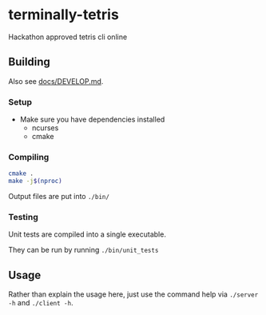# terminally-tetris

Hackathon approved tetris cli online

## Building

Also see [docs/DEVELOP.md](docs/DEVELOP.md).

### Setup

- Make sure you have dependencies installed
  - ncurses
  - cmake

### Compiling

```bash
cmake .
make -j$(nproc)
```

Output files are put into `./bin/`

### Testing

Unit tests are compiled into a single executable.

They can be run by running `./bin/unit_tests`

## Usage

Rather than explain the usage here, just use the command help via `./server -h`
and `./client -h`.
